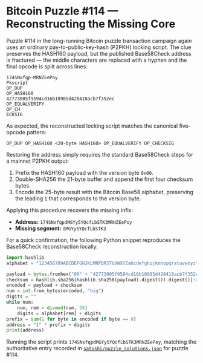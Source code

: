 # Bitcoin Puzzle #114 — Reconstructing the Missing Core

Puzzle #114 in the long-running Bitcoin puzzle transaction campaign again uses
an ordinary pay-to-public-key-hash (P2PKH) locking script.  The clue preserves
the HASH160 payload, but the published Base58Check address is fractured — the
middle characters are replaced with a hyphen and the final opcode is split
across lines:

```
174SNxfqp-MRNZEePoy
Pkscript
OP_DUP
OP_HASH160
42773005f9594cd16b10985d428418acb7f352ec
OP_EQUALVERIFY
OP_CH
ECKSIG
```

As expected, the reconstructed locking script matches the canonical five-opcode
pattern:

```
OP_DUP OP_HASH160 <20-byte HASH160> OP_EQUALVERIFY OP_CHECKSIG
```

Restoring the address simply requires the standard Base58Check steps for a
mainnet P2PKH output:

1. Prefix the HASH160 payload with the version byte `0x00`.
2. Double-SHA256 the 21-byte buffer and append the first four checksum bytes.
3. Encode the 25-byte result with the Bitcoin Base58 alphabet, preserving the
   leading `1` that corresponds to the version byte.

Applying this procedure recovers the missing infix:

- **Address:** `174SNxfqpdMGYy5YQcfLbSTK3MRNZEePoy`
- **Missing segment:** `dMGYy5YQcfLbSTK3`

For a quick confirmation, the following Python snippet reproduces the
Base58Check reconstruction locally:

```python
import hashlib
alphabet = "123456789ABCDEFGHJKLMNPQRSTUVWXYZabcdefghijkmnopqrstuvwxyz"

payload = bytes.fromhex("00" + "42773005f9594cd16b10985d428418acb7f352ec")
checksum = hashlib.sha256(hashlib.sha256(payload).digest()).digest()[:4]
encoded = payload + checksum
num = int.from_bytes(encoded, "big")
digits = ""
while num:
    num, rem = divmod(num, 58)
    digits = alphabet[rem] + digits
prefix = sum(1 for byte in encoded if byte == 0)
address = "1" * prefix + digits
print(address)
```

Running the script prints `174SNxfqpdMGYy5YQcfLbSTK3MRNZEePoy`, matching the
authoritative entry recorded in [`satoshi/puzzle_solutions.json`](../satoshi/puzzle_solutions.json)
for puzzle #114.
